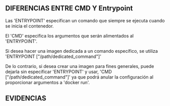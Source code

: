 ## DIFERENCIAS ENTRE CMD Y Entrypoint
Las 'ENTRYPOINT' especifican un comando que siempre se ejecuta cuando se inicia el contenedor.

El 'CMD' especifica los argumentos que serán alimentados al 'ENTRYPOINT'.

Si desea hacer una imagen dedicada a un comando específico, se utiliza 'ENTRYPOINT ["/path/dedicated_command"]'

De lo contrario, si desea crear una imagen para fines generales, puede dejarla sin especificar 'ENTRYPOINT' y usar, 'CMD ["/path/dedicated_command"]' ya que podrá anular la configuración al proporcionar argumentos a 'docker run'.

## EVIDENCIAS

